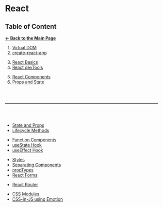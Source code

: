 # React

## Table of Content

[**&larr; Back to the Main Page**](./../README.md)

<div></div>

1. [Virtual DOM](./virtual-dom.md)
2. [create-react-app](./create-react-app.md)

<div></div>

3. [React Basics](./react-basics.md)
4. [React devTools](./react-dev-tools.md)

<div></div>

5.  [React Components](./react-components.md)
6.  [Props and State](./props-state.md)

<div></div>

<br>
<br>
<hr>
<br>
<br>

<div></div>

<div></div>

- [State and Props](./stateless-stateful.md)
- [Lifecycle Methods](./lifecycle.md)

<div></div>

- [Function Components](./function-components.md)
- [useState Hook](./use-state.md)
- [useEffect Hook](./use-effect.md)

<div></div>

- [Styles](./style.md)
- [Separating Components](./separating-components.md)
- [propTypes](./prop-types.md)
- [React Forms](./react-forms.md)

<div></div>

- [React Router](./react-router.md)

<div></div>

- [CSS Modules](.)
- [CSS-in-JS using Emotion](./emotion.md)

<div></div>
